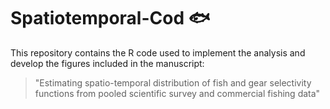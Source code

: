 # Spatiotemporal-Cod 🐟

This repository contains the R code used to implement the analysis and develop the figures included in the manuscript: 

> "Estimating spatio-temporal distribution of fish and gear selectivity functions from pooled scientific survey and commercial fishing data"  